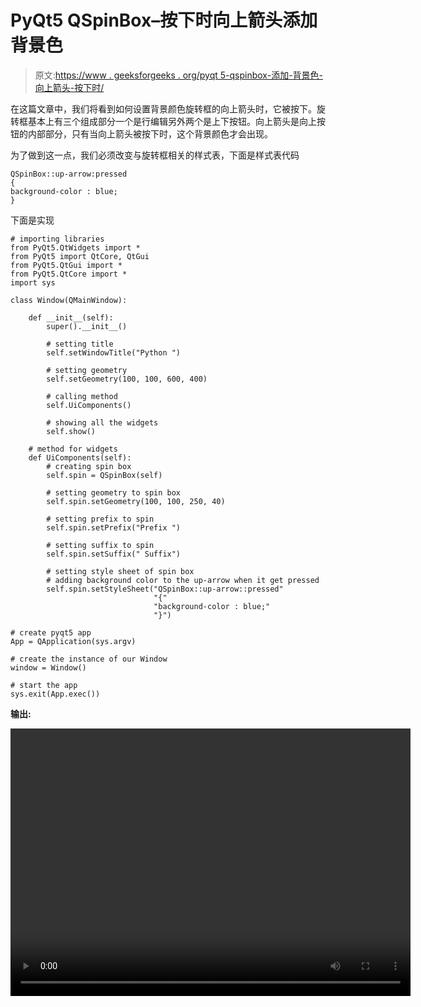 # PyQt5 QSpinBox–按下时向上箭头添加背景色

> 原文:[https://www . geeksforgeeks . org/pyqt 5-qspinbox-添加-背景色-向上箭头-按下时/](https://www.geeksforgeeks.org/pyqt5-qspinbox-adding-background-color-to-the-up-arrow-when-pressed/)

在这篇文章中，我们将看到如何设置背景颜色旋转框的向上箭头时，它被按下。旋转框基本上有三个组成部分一个是行编辑另外两个是上下按钮。向上箭头是向上按钮的内部部分，只有当向上箭头被按下时，这个背景颜色才会出现。

为了做到这一点，我们必须改变与旋转框相关的样式表，下面是样式表代码

```
QSpinBox::up-arrow:pressed
{
background-color : blue;
}

```

下面是实现

```
# importing libraries
from PyQt5.QtWidgets import * 
from PyQt5 import QtCore, QtGui
from PyQt5.QtGui import * 
from PyQt5.QtCore import * 
import sys

class Window(QMainWindow):

    def __init__(self):
        super().__init__()

        # setting title
        self.setWindowTitle("Python ")

        # setting geometry
        self.setGeometry(100, 100, 600, 400)

        # calling method
        self.UiComponents()

        # showing all the widgets
        self.show()

    # method for widgets
    def UiComponents(self):
        # creating spin box
        self.spin = QSpinBox(self)

        # setting geometry to spin box
        self.spin.setGeometry(100, 100, 250, 40)

        # setting prefix to spin
        self.spin.setPrefix("Prefix ")

        # setting suffix to spin
        self.spin.setSuffix(" Suffix")

        # setting style sheet of spin box
        # adding background color to the up-arrow when it get pressed
        self.spin.setStyleSheet("QSpinBox::up-arrow::pressed"
                                "{"
                                "background-color : blue;"
                                "}")

# create pyqt5 app
App = QApplication(sys.argv)

# create the instance of our Window
window = Window()

# start the app
sys.exit(App.exec())
```

**输出:**

<video class="wp-video-shortcode" id="video-411931-1" width="640" height="428" preload="metadata" controls=""><source type="video/mp4" src="https://media.geeksforgeeks.org/wp-content/uploads/20200513023708/Python-13-05-2020-02_36_31.mp4?_=1">[https://media.geeksforgeeks.org/wp-content/uploads/20200513023708/Python-13-05-2020-02_36_31.mp4](https://media.geeksforgeeks.org/wp-content/uploads/20200513023708/Python-13-05-2020-02_36_31.mp4)</video>